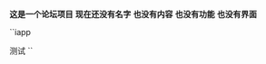 **这是一个论坛项目**
**现在还没有名字**
**也没有内容**
**也没有功能**
**也没有界面**

``iapp
<app>
<page>
<title>测试</title>
<body>
<text>测试</text>
</body>
</page>
</app>
``
